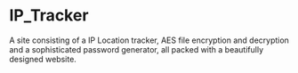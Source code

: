 # IP_Tracker


A site consisting of a IP Location tracker, AES file encryption and decryption and a sophisticated password generator, all packed with a beautifully designed website.

